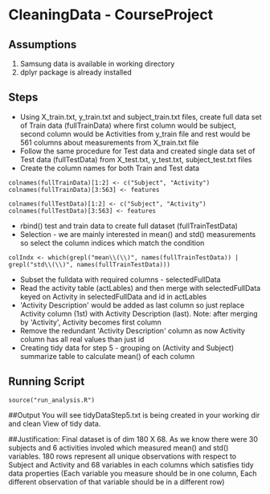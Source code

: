 # CleaningData - CourseProject

## Assumptions
1. Samsung data is available in working directory
2. dplyr package is already installed

## Steps
* Using X_train.txt, y_train.txt and subject_train.txt files, create full data set of Train data (fullTrainData) where first column would be subject, second column would be Activities from y_train file and rest would be 561 columns about measurements from X_train.txt file
* Follow the same procedure for Test data and created single data set of Test data (fullTestData) from X_test.txt, y_test.txt, subject_test.txt files
* Create the column names for both Train and Test data

```
colnames(fullTrainData)[1:2] <- c("Subject", "Activity")
colnames(fullTrainData)[3:563] <- features

colnames(fullTestData)[1:2] <- c("Subject", "Activity")
colnames(fullTestData)[3:563] <- features
```
* rbind() test and train data to create full dataset (fullTrainTestData)
* Selection - we are mainly interested in mean() and std() measurements so select the column indices which match the condition

```
colIndx <- which(grepl("mean\\(\\)", names(fullTrainTestData)) | grepl("std\\(\\)", names(fullTrainTestData)))
```
* Subset the fulldata with required columns - selectedFullData
* Read the activity table (actLables) and then merge with selectedFullData keyed on Activity in selectedFullData and id in actLables
* 'Activity Description' would be added as last column so just replace Activity column (1st) with Activity Description (last).
   Note: after merging by 'Activity', Activity becomes first column
* Remove the redundant 'Activity Description' column as now Activity column has all real values than just id
* Creating tidy data for step 5 - grouping on (Activity and Subject) summarize table to calculate mean() of each column

## Running Script
```
source("run_analysis.R")
```

##Output
You will see tidyDataStep5.txt is being created in your working dir and clean View of tidy data.

##Justification: 
Final dataset is of dim 180 X 68. As we know there were 30 subjects and 6 activities involed which measured mean() and std() variables. 
180 rows represent all unique observations with respect to Subject and Activity and 68 variables in each columns  which satisfies tidy data properties (Each variable you measure should be in one column, Each different observation of that variable should be in a different row)